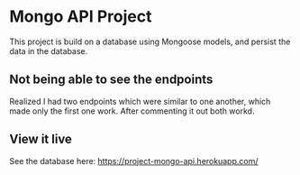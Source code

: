 # Mongo API Project


This project is build on a database using Mongoose models, and persist the data in the database.

## Not being able to see the endpoints

Realized I had two endpoints which were similar to one another, which made only the first one work. After commenting it out both workd.

## View it live

See the database here: https://project-mongo-api.herokuapp.com/
